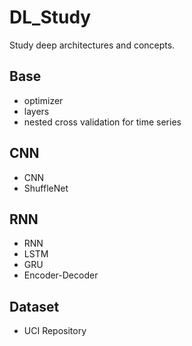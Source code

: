 # DL_Study
Study deep architectures and concepts.  
 
## Base
- optimizer
- layers
- nested cross validation for time series

## CNN
- CNN
- ShuffleNet
  
## RNN
- RNN 
- LSTM 
- GRU
- Encoder-Decoder

## Dataset
- UCI Repository

